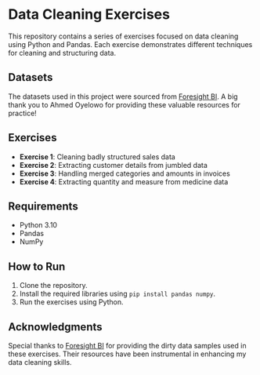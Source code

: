# Data Cleaning Exercises

This repository contains a series of exercises focused on data cleaning using Python and Pandas. Each exercise demonstrates different techniques for cleaning and structuring data.

## Datasets

The datasets used in this project were sourced from [Foresight BI](https://foresightbi.com.ng/microsoft-power-bi/dirty-data-samples-to-practice-on/). A big thank you to Ahmed Oyelowo for providing these valuable resources for practice!

## Exercises

- **Exercise 1**: Cleaning badly structured sales data
- **Exercise 2**: Extracting customer details from jumbled data
- **Exercise 3**: Handling merged categories and amounts in invoices
- **Exercise 4**: Extracting quantity and measure from medicine data

## Requirements

- Python 3.10
- Pandas
- NumPy

## How to Run

1. Clone the repository.
2. Install the required libraries using `pip install pandas numpy`.
3. Run the exercises using Python.

## Acknowledgments

Special thanks to [Foresight BI](https://foresightbi.com.ng/microsoft-power-bi/dirty-data-samples-to-practice-on/) for providing the dirty data samples used in these exercises. Their resources have been instrumental in enhancing my data cleaning skills.
